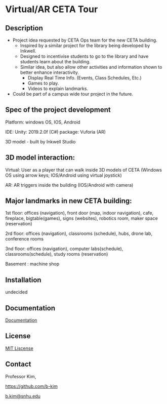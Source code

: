 # Virtual/AR CETA Tour
## Description
* Project idea requested by CETA Ops team for the new CETA building.
  * Inspired by a similar project for the library being developed by Inkwell.
  * Designed to incentivise students to go to the library and have students learn about the building.
  * Similar idea, but also allow other activities and information shown to better enhance interactivity.
    * Display Real Time Info. (Events, Class Schedules, Etc.)
    * Games to play.
    * Videos to explain landmarks.
* Could be part of a campus wide tour project in the future.

## Spec of the project development

Platform: windows OS, IOS, Android

IDE: Unity: 2019.2.0f (C#) package: Vuforia (AR)

3D model - built by Inkwell Studio

## 3D model interaction:
Virtual: User as a player that can walk inside 3D models of CETA (Windows OS using arrow keys; IOS/Android using virtual joystick)

AR: AR triggers inside the building (IOS/Android with camera)

## Major landmarks in new CETA building:
1st floor: offices (navigation), front door (map, indoor navigation), cafe, fireplace, bigtable(games), signs (websites), robotics room, maker space (reservation)

2rd floor: offices (navigation), classrooms (schedule), hubs, drone lab, conference rooms

3nd floor: offices (navigation), computer labs(schedule), classrooms(schedule), study rooms (reservation)

Basement : machine shop

## Installation
undecided

## Documentation
[Documentation](https://lch3181.github.io/New_CETA_AR_Documentation/)

## License
[MIT Liscense](https://github.com/Lch3181/New_CETA_AR/blob/master/LICENSE)

## Contact
Professor Kim,

https://github.com/b-kim

b.kim@snhu.edu
